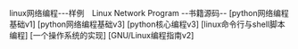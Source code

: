 linux网络编程---样例　Linux Network Program
--书籍源码--
[python网络编程基础v1]
[python网络编程基础v3]
[python核心编程v3]
[linux命令行与shell脚本编程]
[一个操作系统的实现]
[GNU/Linux编程指南v2]

